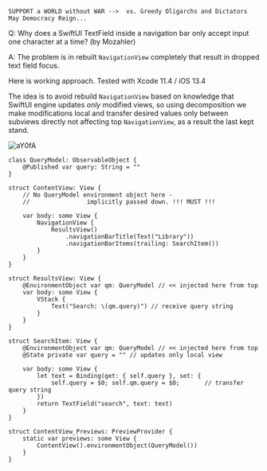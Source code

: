 ```
SUPPORT a WORLD without WAR -->  vs. Greedy Oligarchs and Dictators
May Democracy Reign... 
```

Q: Why does a SwiftUI TextField inside a navigation bar only accept input one character at a time? (by Mozahler)

A: The problem is in rebuilt `NavigationView` completely that result in dropped text field focus.

Here is working approach. Tested with Xcode 11.4 / iOS 13.4

The idea is to avoid rebuild `NavigationView` based on knowledge that SwiftUI engine updates *only* modified views, so using decomposition we make modifications local and transfer desired values only between subviews directly not affecting top `NavigationView`, as a result the last kept stand.

![aY0fA](https://user-images.githubusercontent.com/62171579/168410556-6fcf5f6a-15b4-468d-8226-342b33b203e6.gif)

```
class QueryModel: ObservableObject {
    @Published var query: String = ""
}

struct ContentView: View {
    // No QueryModel environment object here - 
    //                implicitly passed down. !!! MUST !!!

    var body: some View {
        NavigationView {
            ResultsView()
                .navigationBarTitle(Text("Library"))
                .navigationBarItems(trailing: SearchItem())
        }
    }
}

struct ResultsView: View {
    @EnvironmentObject var qm: QueryModel // << injected here from top
    var body: some View {
        VStack {
            Text("Search: \(qm.query)") // receive query string
        }
    }
}

struct SearchItem: View {
    @EnvironmentObject var qm: QueryModel // << injected here from top
    @State private var query = "" // updates only local view

    var body: some View {
        let text = Binding(get: { self.query }, set: {
            self.query = $0; self.qm.query = $0;       // transfer query string
        })
        return TextField("search", text: text)
    }
}

struct ContentView_Previews: PreviewProvider {
    static var previews: some View {
        ContentView().environmentObject(QueryModel())
    }
}
```

